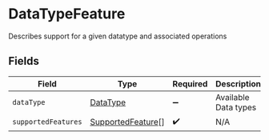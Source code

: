 # DataTypeFeature

Describes support for a given datatype and associated operations


## Fields

| Field                                                         | Type                                                          | Required                                                      | Description                                                   | Example                                                       |
| ------------------------------------------------------------- | ------------------------------------------------------------- | ------------------------------------------------------------- | ------------------------------------------------------------- | ------------------------------------------------------------- |
| `dataType`                                                    | [DataType](../../models/shared/datatype.md)                   | :heavy_minus_sign:                                            | Available Data types                                          | invoices                                                      |
| `supportedFeatures`                                           | [SupportedFeature](../../models/shared/supportedfeature.md)[] | :heavy_check_mark:                                            | N/A                                                           |                                                               |